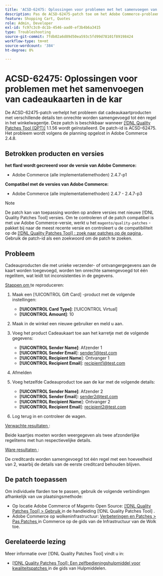 ```yaml
---
title: 'ACSD-62475: Oplossingen voor problemen met het samenvoegen van cadeaukaarten in de kar'
description: Pas de ACSD-62475-patch toe om het Adobe Commerce-probleem op te lossen, waarbij geschenkkaartproducten met verschillende details ten onrechte worden samengevoegd tot één lijstitem in het winkelwagentje.
feature: Shopping Cart, Quotes
role: Admin, Developer
exl-id: fc97c3c0-dc1b-4546-aad0-ef3b4b6a3415
type: Troubleshooting
source-git-commit: 7fdb02a6d89d50ea593c5fd99d78101f89198424
workflow-type: tm+mt
source-wordcount: '384'
ht-degree: 0%

---
```


# ACSD-62475: Oplossingen voor problemen met het samenvoegen van cadeaukaarten in de kar

De ACSD-62475-patch verhelpt het probleem dat cadeaukaartproducten met verschillende details ten onrechte worden samengevoegd tot één regel in het winkelwagentje. Deze patch is beschikbaar wanneer [[!DNL Quality Patches Tool (QPT)]](/help/tools/quality-patches-tool/quality-patches-tool-to-self-serve-quality-patches.md) 1.1.56 wordt geïnstalleerd. De patch-id is ACSD-62475. Het probleem wordt volgens de planning opgelost in Adobe Commerce 2.4.8.

## Betrokken producten en versies

**het flard wordt gecreeerd voor de versie van Adobe Commerce:**

* Adobe Commerce (alle implementatiemethoden) 2.4.7-p1

**Compatibel met de versies van Adobe Commerce:**

* Adobe Commerce (alle implementatiemethoden) 2.4.7 - 2.4.7-p3

>[!NOTE]
>
>De patch kan van toepassing worden op andere versies met nieuwe [!DNL Quality Patches Tool] versies. Om te controleren of de patch compatibel is met uw Adobe Commerce-versie, werkt u het `magento/quality-patches` -pakket bij naar de meest recente versie en controleert u de compatibiliteit op de [[!DNL Quality Patches Tool] : zoek naar patches op de pagina ](https://experienceleague.adobe.com/tools/commerce-quality-patches/index.html) . Gebruik de patch-id als een zoekwoord om de patch te zoeken.

## Probleem

Cadeauproducten die met unieke verzender- of ontvangergegevens aan de kaart worden toegevoegd, worden ten onrechte samengevoegd tot één regelitem, wat leidt tot inconsistenties in de gegevens.

<u> Stappen om </u> te reproduceren:

1. Maak een [!UICONTROL Gift Card] -product met de volgende instellingen:
   * **[!UICONTROL Card Type]**: [!UICONTROL Virtual]
   * **[!UICONTROL Amount]**: 10

1. Maak in de winkel een nieuwe gebruiker en meld u aan.

1. Voeg het product Cadeaukaart toe aan het karretje met de volgende gegevens:
   * **[!UICONTROL Sender Name]**: Afzender 1
   * **[!UICONTROL Sender Email**]: sender1@test.com
   * **[!UICONTROL Recipient Name**]: Ontvanger 1
   * **[!UICONTROL Recipient Email**]: recipient1@test.com


1. Afmelden

1. Voeg hetzelfde Cadeauproduct toe aan de kar met de volgende details:
   * **[!UICONTROL Sender Name]**: Afzender 2
   * **[!UICONTROL Sender Email**]: sender2@test.com
   * **[!UICONTROL Recipient Name**]: Ontvanger 2
   * **[!UICONTROL Recipient Email**]: recipient2@test.com

1. Log terug in en controleer de wagen.

<u> Verwachte resultaten </u>:

Beide kaartjes moeten worden weergegeven als twee afzonderlijke regelitems met hun respectievelijke details.

<u> Ware resultaten </u>:

De creditcards worden samengevoegd tot één regel met een hoeveelheid van 2, waarbij de details van de eerste creditcard behouden blijven.

## De patch toepassen

Om individuele flarden toe te passen, gebruik de volgende verbindingen afhankelijk van uw plaatsingsmethode:

* Op locatie Adobe Commerce of Magento Open Source: [[!DNL Quality Patches Tool] > Gebruik ](/help/tools/quality-patches-tool/usage.md) in de handleiding [!DNL Quality Patches Tool] .
* Adobe Commerce op wolkeninfrastructuur: [ Verbeteringen en Patches > Pas Patches ](https://experienceleague.adobe.com/docs/commerce-cloud-service/user-guide/develop/upgrade/apply-patches.html) in Commerce op de gids van de Infrastructuur van de Wolk toe.

## Gerelateerde lezing

Meer informatie over [!DNL Quality Patches Tool] vindt u in:

* [[!DNL Quality Patches Tool]: Een zelfbedieningshulpmiddel voor kwaliteitspatches ](/help/tools/quality-patches-tool/quality-patches-tool-to-self-serve-quality-patches.md) in de gids van Hulpmiddelen.
